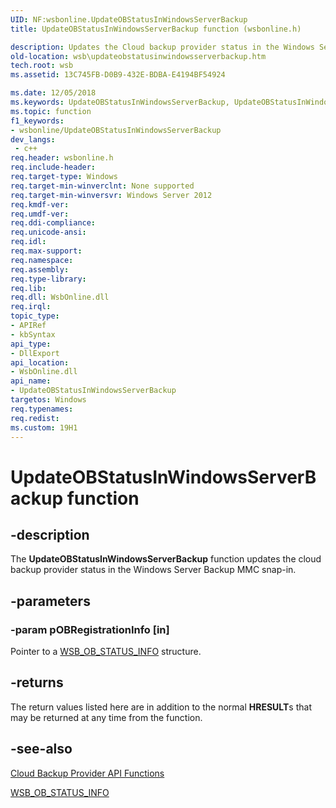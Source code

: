 ```yaml
---
UID: NF:wsbonline.UpdateOBStatusInWindowsServerBackup
title: UpdateOBStatusInWindowsServerBackup function (wsbonline.h)

description: Updates the Cloud backup provider status in the Windows Server Backup MMC snap-in.
old-location: wsb\updateobstatusinwindowsserverbackup.htm
tech.root: wsb
ms.assetid: 13C745FB-D0B9-432E-BDBA-E4194BF54924

ms.date: 12/05/2018
ms.keywords: UpdateOBStatusInWindowsServerBackup, UpdateOBStatusInWindowsServerBackup function [Windows Server Backup], wsb.updateobstatusinwindowsserverbackup, wsbonline/UpdateOBStatusInWindowsServerBackup
ms.topic: function
f1_keywords:
- wsbonline/UpdateOBStatusInWindowsServerBackup
dev_langs:
 - c++
req.header: wsbonline.h
req.include-header: 
req.target-type: Windows
req.target-min-winverclnt: None supported
req.target-min-winversvr: Windows Server 2012
req.kmdf-ver: 
req.umdf-ver: 
req.ddi-compliance: 
req.unicode-ansi: 
req.idl: 
req.max-support: 
req.namespace: 
req.assembly: 
req.type-library: 
req.lib: 
req.dll: WsbOnline.dll
req.irql: 
topic_type:
- APIRef
- kbSyntax
api_type:
- DllExport
api_location:
- WsbOnline.dll
api_name:
- UpdateOBStatusInWindowsServerBackup
targetos: Windows
req.typenames: 
req.redist: 
ms.custom: 19H1
---
```


# UpdateOBStatusInWindowsServerBackup function


## -description


The <b>UpdateOBStatusInWindowsServerBackup</b> function updates the cloud backup provider status in the Windows Server Backup MMC snap-in.


## -parameters




### -param pOBRegistrationInfo [in]

Pointer to a <a href="https://docs.microsoft.com/windows/desktop/api/wsbonline/ns-wsbonline-wsb_ob_status_info">WSB_OB_STATUS_INFO</a> structure.


## -returns



The return values listed here are in addition to the normal <b>HRESULT</b>s that may be returned at any time 
       from the function.




## -see-also




<a href="https://docs.microsoft.com/previous-versions/windows/desktop/wsb/windows-server-backup-api-functions">Cloud  Backup Provider API Functions</a>



<a href="https://docs.microsoft.com/windows/desktop/api/wsbonline/ns-wsbonline-wsb_ob_status_info">WSB_OB_STATUS_INFO</a>
 

 

